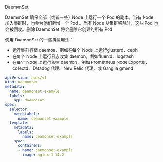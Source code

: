DaemonSet

DaemonSet 确保全部（或者一些）Node 上运行一个 Pod 的副本。当有 Node 加入集群时，也会为他们新增一个 Pod 。当有 Node 从集群移除时，这些 Pod 也会被回收。删除 DaemonSet 将会删除它创建的所有 Pod

使用 DaemonSet 的一些典型用法：

- 运行集群存储 daemon，例如在每个 Node 上运行glusterd、ceph
- 在每个 Node 上运行日志收集 daemon，例如fluentd、logstash
- 在每个 Node 上运行监控 daemon，例如 Prometheus Node Exporter、collectd、Datadog 代理、New Relic 代理，或 Ganglia gmond

```yaml
apiVersion: apps/v1
kind: DaemonSet
metadata:  
  name: deamonset-example  
  labels:    
    app: daemonset
spec:  
  selector:    
    matchLabels:      
      name: deamonset-example  
  template:    
    metadata:      
      labels:        
        name: deamonset-example    
    spec:      
      containers:      
      - name: daemonset-example        
        image: nginx:1.14.2
```

